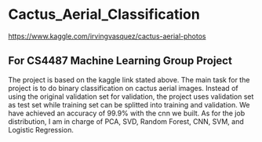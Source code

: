 # Cactus_Aerial_Classification
https://www.kaggle.com/irvingvasquez/cactus-aerial-photos

## For CS4487 Machine Learning Group Project
The project is based on the kaggle link stated above. The main task for the project is to do binary classification on cactus aerial images. Instead of using the original validation set for validation, the project uses validation set as test set while training set can be splitted into training and validation.
We have achieved an accuracy of 99.9% with the cnn we built. As for the job distribution, I am in charge of PCA, SVD, Random Forest, CNN, SVM, and Logistic Regression.
